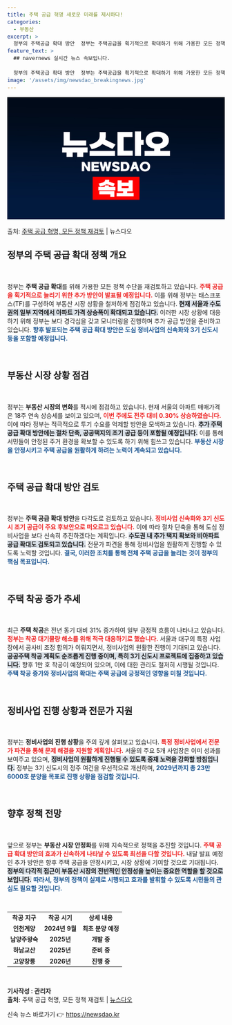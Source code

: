 ```yaml
---
title: 주택 공급 혁명 새로운 미래를 제시하다!
categories:
  - 부동산
excerpt: >
  정부의 주택공급 확대 방안  정부는 주택공급을 획기적으로 확대하기 위해 가용한 모든 정책수단을 원점에서 재검…
feature_text: >
  ## navernews 실시간 뉴스 속보입니다.

  정부의 주택공급 확대 방안  정부는 주택공급을 획기적으로 확대하기 위해 가용한 모든 정책수단을 원점에서 재검…
image: '/assets/img/newsdao_breakingnews.jpg'
---
```


![뉴스다오 속보](/assets/img/newsdao_breakingnews.jpg)

<p>출처: <a href="https://newsdao.kr/5036" rel="dofollow">주택 공급 혁명, 모든 정책 재검토</a> | 뉴스다오</p>

<h2 data-ke-size="size26">정부의 주택 공급 확대 정책 개요</h2>
<p data-ke-size="size16">&nbsp;</p>
정부는 <b>주택 공급 확대</b>를 위해 가용한 모든 정책 수단을 재검토하고 있습니다. <b><span style="color: #ee2323;">주택 공급을 획기적으로 늘리기 위한 추가 방안이 발표될 예정입니다.</span></b> 이를 위해 정부는 태스크포스(TF)를 구성하여 부동산 시장 상황을 철저하게 점검하고 있습니다. <b><span style="background-color: #21538527;">현재 서울과 수도권의 일부 지역에서 아파트 가격 상승폭이 확대되고 있습니다.</span></b> 이러한 시장 상황에 대응하기 위해 정부는 보다 경각심을 갖고 모니터링을 진행하며 추가 공급 방안을 준비하고 있습니다. <b><span style="color: #1a5490;">향후 발표되는 주택 공급 확대 방안은 도심 정비사업의 신속화와 3기 신도시 등을 포함할 예정입니다.</span></b> 

<p data-ke-size="size16">&nbsp;</p>

<h2 data-ke-size="size26">부동산 시장 상황 점검</h2>
<p data-ke-size="size16">&nbsp;</p>
정부는 <b>부동산 시장의 변화</b>를 적시에 점검하고 있습니다. 현재 서울의 아파트 매매가격은 18주 연속 상승세를 보이고 있으며, <b><span style="color: #ee2323;">이번 주에도 전주 대비 0.30% 상승하였습니다.</span></b> 이에 따라 정부는 적극적으로 투기 수요를 억제할 방안을 모색하고 있습니다. <b><span style="background-color: #21538527;">추가 주택 공급 확대 방안에는 절차 단축, 공공택지의 조기 공급 등이 포함될 예정입니다.</span></b> 이를 통해 서민들이 안정된 주거 환경을 확보할 수 있도록 하기 위해 힘쓰고 있습니다. <b><span style="color: #1a5490;">부동산 시장을 안정시키고 주택 공급을 원활하게 하려는 노력이 계속되고 있습니다.</span></b> 

<p data-ke-size="size16">&nbsp;</p>

<h2 data-ke-size="size26">주택 공급 확대 방안 검토</h2>
<p data-ke-size="size16">&nbsp;</p>
정부는 <b>주택 공급 확대 방안</b>을 다각도로 검토하고 있습니다. <b><span style="color: #ee2323;">정비사업 신속화와 3기 신도시 조기 공급이 주요 후보안으로 떠오르고 있습니다.</span></b> 이에 따라 절차 단축을 통해 도심 정비사업을 보다 신속히 추진하겠다는 계획입니다. <b><span style="background-color: #21538527;">수도권 내 추가 택지 확보와 비아파트 공급 확대도 검토되고 있습니다.</span></b> 전문가 파견을 통해 정비사업을 원활하게 진행할 수 있도록 노력할 것입니다. <b><span style="color: #1a5490;">결국, 이러한 조치를 통해 전체 주택 공급을 늘리는 것이 정부의 핵심 목표입니다.</span></b> 

<p data-ke-size="size16">&nbsp;</p>

<h2 data-ke-size="size26">주택 착공 증가 추세</h2>
<p data-ke-size="size16">&nbsp;</p>
최근 <b>주택 착공</b>은 전년 동기 대비 31% 증가하여 일부 긍정적 흐름이 나타나고 있습니다. <b><span style="color: #ee2323;">정부는 착공 대기물량 해소를 위해 적극 대응하기로 했습니다.</span></b> 서울과 대구의 특정 사업장에서 공사비 조정 합의가 이뤄지면서, 정비사업의 원활한 진행이 기대되고 있습니다. <b><span style="background-color: #21538527;">공공주택 착공 계획도 순조롭게 진행 중이며, 특히 3기 신도시 프로젝트에 집중하고 있습니다.</span></b> 향후 1만 호 착공이 예정되어 있으며, 이에 대한 관리도 철저히 시행될 것입니다. <b><span style="color: #1a5490;">주택 착공 증가와 정비사업의 확대는 주택 공급에 긍정적인 영향을 미칠 것입니다.</span></b>

<p data-ke-size="size16">&nbsp;</p>

<h2 data-ke-size="size26">정비사업 진행 상황과 전문가 지원</h2>
<p data-ke-size="size16">&nbsp;</p>
정부는 <b>정비사업의 진행 상황</b>을 주의 깊게 살펴보고 있습니다. <b><span style="color: #ee2323;">특정 정비사업에서 전문가 파견을 통해 문제 해결을 지원할 계획입니다.</span></b> 서울의 주요 5개 사업장은 이미 성과를 보여주고 있으며, <b><span style="background-color: #21538527;">정비사업이 원활하게 진행될 수 있도록 중재 노력을 강화할 방침입니다.</span></b> 정부는 3기 신도시의 정주 여건을 우선적으로 개선하며, <b><span style="color: #1a5490;">2029년까지 총 23만 6000호 분양을 목표로 진행 상황을 점검할 것입니다.</span></b> 

<p data-ke-size="size16">&nbsp;</p>

<h2 data-ke-size="size26">향후 정책 전망</h2>
<p data-ke-size="size16">&nbsp;</p>
앞으로 정부는 <b>부동산 시장 안정화</b>를 위해 지속적으로 정책을 추진할 것입니다. <b><span style="color: #ee2323;">주택 공급 확대 방안의 효과가 신속하게 나타날 수 있도록 최선을 다할 것입니다.</span></b> 내달 발표 예정인 추가 방안은 향후 주택 공급을 안정시키고, 시장 상황에 기여할 것으로 기대됩니다. <b><span style="background-color: #21538527;">정부의 다각적 접근이 부동산 시장의 전반적인 안정성을 높이는 중요한 역할을 할 것으로 보입니다.</span></b> <b><span style="color: #1a5490;">따라서, 정부의 정책이 실제로 시행되고 효과를 발휘할 수 있도록 시민들의 관심도 필요할 것입니다.</span></b> 

<p data-ke-size="size16">&nbsp;</p>

<table>
<tr>
<td style="text-align: center; height: 17px;"><b>착공 지구</b></td>
<td style="text-align: center; height: 17px;"><b>착공 시기</b></td>
<td style="text-align: center; height: 17px;"><b>상세 내용</b></td>
</tr>
<tr>
<td style="text-align: center; height: 17px;"><b>인천계양</b></td>
<td style="text-align: center; height: 17px;"><b>2024년 9월</b></td>
<td style="text-align: center; height: 17px;"><b>최초 분양 예정</b></td>
</tr>
<tr>
<td style="text-align: center; height: 17px;"><b>남양주왕숙</b></td>
<td style="text-align: center; height: 17px;"><b>2025년</b></td>
<td style="text-align: center; height: 17px;"><b>개발 중</b></td>
</tr>
<tr>
<td style="text-align: center; height: 17px;"><b>하남교산</b></td>
<td style="text-align: center; height: 17px;"><b>2025년</b></td>
<td style="text-align: center; height: 17px;"><b>준비 중</b></td>
</tr>
<tr>
<td style="text-align: center; height: 17px;"><b>고양창릉</b></td>
<td style="text-align: center; height: 17px;"><b>2026년</b></td>
<td style="text-align: center; height: 17px;"><b>진행 중</b></td>
</tr>
</table>

<p data-ke-size="size16">&nbsp;</p> 
<b>기사작성 : 관리자</b><br>
<b>출처:</b> 주택 공급 혁명, 모든 정책 재검토 | <a href="https://newsdao.kr/5036">뉴스다오</a> 

신속 뉴스 바로가기 👉 <a href="https://newsdao.kr" rel="dofollow">https://newsdao.kr</a>


